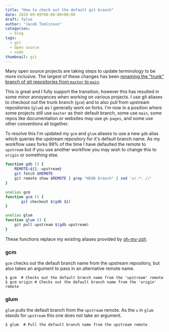 ```yaml
---
title: "How to check out the default git branch"
date: 2020-09-09T00:00:00+00:00
draft: false
author: "Jacob Tomlinson"
categories:
  - blog
tags:
  - git
  - Open source
  - code
thumbnail: git
---
```


Many open source projects are taking steps to update terminology to be more inclusive. The largest of these changes has been [renaming the "trunk" branch of git repositories from `master` to `main`](https://github.com/github/renaming).

This is great and I fully support the transition, however this has resulted in some minor annoyances when working on various projects. I use git aliases to checkout out the trunk branch (`gcm`) and to also pull from upstream repositories (`glum`) as I generally work on forks. I'm now in a position where some projects still use `master` as their default branch, some use `main`, some repos like documentation or websites may use `gh-pages`, and some use other conventions all together.

To resolve this I'm updated my `gcm` and `glum` aliases to use a new `gdb` alias which queries the upstream repository for it's default branch name. As my workflow uses forks 99% of the time I have defaulted the remote to `upstream` but if you use another workflow you may wish to change this to `origin` or something else.

```bash
function gdb () {
	REMOTE=${1:-upstream}
	git fetch $REMOTE
	git remote show $REMOTE | grep "HEAD branch" | sed 's/.*: //'
}

unalias gcm
function gcm () {
       git checkout $(gdb $1)
}

unalias glum
function glum () {
	git pull upstream $(gdb upstream)
}
```

These functions replace my existing aliases provided by [oh-my-zsh](https://github.com/ohmyzsh/ohmyzsh/tree/master/plugins/git).

### gcm

`gcm` checks out the default branch name from the upstream repository, but also takes an argument to pass in an alternative remote name.

```console
$ gcm  # Checks out the default branch name from the 'upstream' remote
$ gcm origin # Checks out the default branch name from the 'origin' remote
```

### glum

`glum` pulls the default branch from the `upstream` remote. As the `u` in `glum` stands for `upstream` this one does not take an argument.

```console
$ glum  # Pull the default branch name from the upstream remote
```